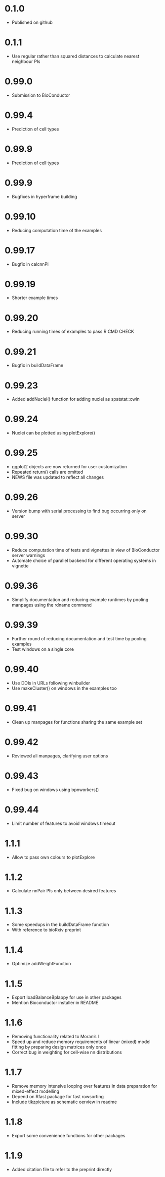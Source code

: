 
# 0.1.0

- Published on github

# 0.1.1

- Use regular rather than squared distances to calculate nearest
  neighbour PIs

# 0.99.0

- Submission to BioConductor

# 0.99.4

- Prediction of cell types

# 0.99.9

- Prediction of cell types

# 0.99.9

- Bugfixes in hyperframe building

# 0.99.10

- Reducing computation time of the examples

# 0.99.17

- Bugfix in calcnnPi

# 0.99.19

- Shorter example times

# 0.99.20

- Reducing running times of examples to pass R CMD CHECK

# 0.99.21

- Bugfix in buildDataFrame

# 0.99.23

- Added addNuclei() function for adding nuclei as spatstat::owin

# 0.99.24

- Nuclei can be plotted using plotExplore()

# 0.99.25

- ggplot2 objects are now returned for user customization
- Repeated return() calls are omitted
- NEWS file was updated to reflect all changes

# 0.99.26

- Version bump with serial processing to find bug occurring only on
  server

# 0.99.30

- Reduce computation time of tests and vignettes in view of BioConductor
  server warnings
- Automate choice of parallel backend for different operating systems in
  vignette

# 0.99.36

- Simplify documentation and reducing example runtimes by pooling
  manpages using the rdname commend

# 0.99.39

- Further round of reducing documentation and test time by pooling
  examples
- Test windows on a single core

# 0.99.40

- Use DOIs in URLs following winbuilder
- Use makeCluster() on windows in the examples too

# 0.99.41

- Clean up manpages for functions sharing the same example set

# 0.99.42

- Reviewed all manpages, clarifying user options

# 0.99.43

- Fixed bug on windows using bpnworkers()

# 0.99.44

- Limit number of features to avoid windows timeout

# 1.1.1

- Allow to pass own colours to plotExplore

# 1.1.2

- Calculate nnPair PIs only between desired features

# 1.1.3

- Some speedups in the buildDataFrame function
- With reference to bioRxiv preprint

# 1.1.4

- Optimize addWeightFunction

# 1.1.5

- Export loadBalanceBplappy for use in other packages
- Mention Bioconductor installer in README

# 1.1.6

- Removing functionality related to Moran’s I
- Speed up and reduce memory requirements of linear (mixed) model
  fitting by preparing design matrices only once
- Correct bug in weighting for cell-wise nn distributions

# 1.1.7

- Remove memory intensive looping over features in data preparation for
  mixed-effect modelling
- Depend on Rfast package for fast rowsorting
- Include tikzpicture as schematic oerview in readme

# 1.1.8

- Export some convenience functions for other packages

# 1.1.9

- Added citation file to refer to the preprint directly
